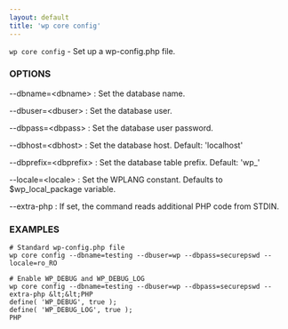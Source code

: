 ```yaml
---
layout: default
title: 'wp core config'
---
```


`wp core config` - Set up a wp-config.php file.

### OPTIONS

--dbname=&lt;dbname&gt;
: Set the database name.

--dbuser=&lt;dbuser&gt;
: Set the database user.

--dbpass=&lt;dbpass&gt;
: Set the database user password.

--dbhost=&lt;dbhost&gt;
: Set the database host. Default: 'localhost'

--dbprefix=&lt;dbprefix&gt;
: Set the database table prefix. Default: 'wp_'

--locale=&lt;locale&gt;
: Set the WPLANG constant. Defaults to $wp_local_package variable.

--extra-php
: If set, the command reads additional PHP code from STDIN.

### EXAMPLES

    # Standard wp-config.php file
    wp core config --dbname=testing --dbuser=wp --dbpass=securepswd --locale=ro_RO

    # Enable WP_DEBUG and WP_DEBUG_LOG
    wp core config --dbname=testing --dbuser=wp --dbpass=securepswd --extra-php &lt;&lt;PHP
    define( 'WP_DEBUG', true );
    define( 'WP_DEBUG_LOG', true );
    PHP

